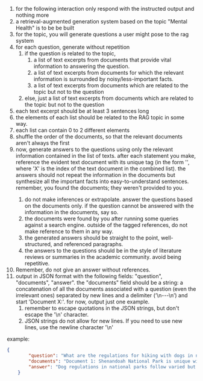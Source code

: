 1. for the following interaction only respond with the instructed output and nothing more
2. a retrieval-augmented generation system based on the topic "Mental Health" is to be be built
3. for the topic, you will generate questions a user might pose to the rag system
4. for each question, generate without repetition
   1. if the question is related to the topic,
      1. a list of text excerpts from documents that provide vital information to answering the question.
      2. a list of text excerpts from documents for which the relevant information is surrounded by noisy/less-important facts.
      3. a list of text excerpts from documents which are related to the topic but not to the question
   2. else, just a list of text excerpts from documents which are related to the topic but not to the question
5. each text excerpt should be at least 3 sentences long
6. the elements of each list should be related to the RAG topic in some way.
7. each list can contain 0 to 2 different elements
8. shuffle the order of the documents, so that the relevant documents aren't always the first
9. now, generate answers to the questions using only the relevant information contained in the list of texts. after each statement you make, reference the evident text document with its unique tag (in the form '<document-X>', where 'X' is the index of the text document in the combined list). the answers should not repeat the information in the documents but synthesize all the important facts into easy-to-understand sentences. remember, you found the documents; they weren't provided to you.
   1. do not make inferences or extrapolate. answer the questions based on the documents only. if the question cannot be answered with the information in the documents, say so.
   2. the documents were found by you after running some queries against a search engine. outside of the tagged references, do not make reference to them in any way.
   3. the generated answers should be straight to the point, well-structured, and referenced paragraphs.
   4. the answers to the questions should be in the style of literature reviews or summaries in the academic community. avoid being repetitive.
10. Remember, do not give an answer without references.
11. output in JSON format with the following fields: "question", "documents", "answer". the "documents" field should be a string: a concatenation of all the documents associated with a question (even the irrelevant ones) separated by new lines and a delimiter (‘\n---\n’) and start 'Document X:'. for now, output just one example.
    1.  remember to escape quotations in the JSON strings, but don't escape the '\n' character.
    2.  JSON strings do not allow for new lines. If you need to use new lines, use the newline character '\n'

example:
```json
{
        "question": "What are the regulations for hiking with dogs in national parks?",
        "documents": "Document 1: Shenandoah National Park is unique within the National Park System for its pet-friendly policies, allowing leashed dogs on 480 miles of trails including the Appalachian Trail within park boundaries. Dogs are prohibited only on 20 miles of specific trails where terrain is too dangerous or sensitive ecological areas exist. By contrast, nearby Great Smoky Mountains National Park prohibits dogs on all trails except for two short walking paths.\n---\nDocument 2: National Park Service regulations regarding dogs vary significantly between parks. Generally, dogs are prohibited on most trails within national parks to protect wildlife, natural resources, and other visitors' experiences. In parks where dogs are allowed on trails, they must be kept on leashes no longer than six feet at all times. Even in parks with strict trail limitations, dogs are typically permitted in developed areas such as campgrounds, picnic areas, and along roads.\n---\nDocument 3: Specific national parks with more permissive dog policies include Acadia National Park in Maine, which allows leashed dogs on most of its 100+ miles of hiking trails. The Cuyahoga Valley National Park in Ohio is similarly pet-friendly, permitting leashed dogs on all of its trails. However, even in these parks, dogs are not allowed in public buildings or on designated swimming beaches.\n---\nDocument 4: While national parks often have restrictive policies on dogs, national forests and Bureau of Land Management (BLM) lands typically allow dogs on most trails, though leash requirements vary by location. State parks fall somewhere in between, with policies determined by individual state park systems rather than federal regulations. These alternative public lands often provide comparable scenic experiences to national parks while offering more pet-friendly options.",
        "answer": "Dog regulations in national parks follow varied but generally restrictive policies. Most national parks prohibit dogs on trails to protect wildlife and natural resources, though they typically allow dogs in developed areas such as campgrounds, picnic grounds, and along roads, with mandatory six-foot leash requirements where permitted <document-2>. For more dog-friendly outdoor experiences, national forests and Bureau of Land Management lands offer wider trail access for pets, while state parks have intermediate policies determined at the state level <document-4>. Notable exceptions to restrictive national park policies include Acadia National Park (Maine) and Cuyahoga Valley National Park (Ohio), which allow leashed dogs on most or all trails, though prohibitions remain for public buildings and swimming beaches <document-3>. Shenandoah National Park stands out for permitting leashed dogs on 480 miles of trails including its Appalachian Trail sections, restricting dogs from only 20 miles of dangerous terrain or sensitive ecological areas <document-1>."
    }
```